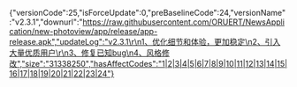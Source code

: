 {"versionCode":25,"isForceUpdate":0,"preBaselineCode":24,"versionName":"v2.3.1","downurl":"https://raw.githubusercontent.com/ORUERT/NewsApplication/new-photoview/app/release/app-release.apk","updateLog":"v2.3.1\r\n1、优化细节和体验，更加稳定\n2、引入大量优质用户\r\n3、修复已知bug\n4、风格修改","size":"31338250","hasAffectCodes":"1|2|3|4|5|6|7|8|9|10|11|12|13|14|15|16|17|18|19|20|21|22|23|24"}
